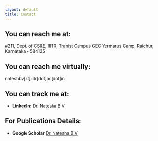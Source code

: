```yaml
---
layout: default
title: Contact
---
```

## You can reach me at:

#211, Dept. of CS&E, 
IIITR, Tranist Campus GEC
Yermarus Camp, Raichur, Karnataka - 584135


## You can reach me virtually: 

nateshbv[at]iiitr[dot]ac[dot]in



## You can track me at: 

- **LinkedIn:** [Dr. Natesha B V](https://www.linkedin.com/in/dr-natesha-b-v-45105598/)              

## For Publications Details: 

- **Google Scholar** [Dr. Natesha B V](https://scholar.google.com/citations?user=aL_IjFgAAAAJ&hl=en&oi=ao)
